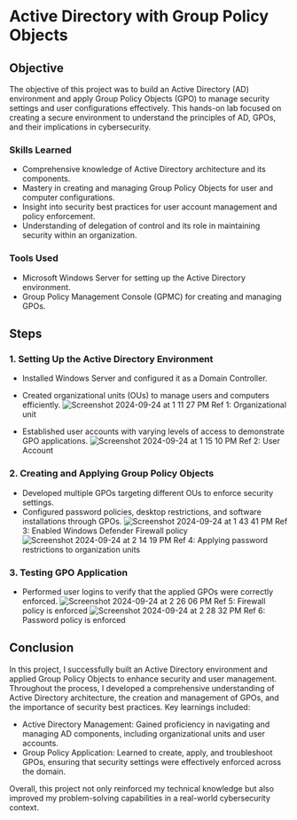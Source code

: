 # Active Directory with Group Policy Objects

## Objective

The objective of this project was to build an Active Directory (AD) environment and apply Group Policy Objects (GPO) to manage security settings and user configurations effectively. This hands-on lab focused on creating a secure environment to understand the principles of AD, GPOs, and their implications in cybersecurity.

### Skills Learned

- Comprehensive knowledge of Active Directory architecture and its components.
- Mastery in creating and managing Group Policy Objects for user and computer configurations.
- Insight into security best practices for user account management and policy enforcement.
- Understanding of delegation of control and its role in maintaining security within an organization.

### Tools Used

- Microsoft Windows Server for setting up the Active Directory environment.
- Group Policy Management Console (GPMC) for creating and managing GPOs.

## Steps

### 1. Setting Up the Active Directory Environment

- Installed Windows Server and configured it as a Domain Controller.
- Created organizational units (OUs) to manage users and computers efficiently.
  ![Screenshot 2024-09-24 at 1 11 27 PM](https://github.com/user-attachments/assets/fec4d3f2-2a36-4f40-b0cb-cf6371477a16)
  Ref 1: Organizational unit
  
- Established user accounts with varying levels of access to demonstrate GPO applications.
  ![Screenshot 2024-09-24 at 1 15 10 PM](https://github.com/user-attachments/assets/0d1cc01d-4d1c-4836-8305-defa650722d4)
  Ref 2: User Account

### 2. Creating and Applying Group Policy Objects

- Developed multiple GPOs targeting different OUs to enforce security settings.
- Configured password policies, desktop restrictions, and software installations through GPOs.
  ![Screenshot 2024-09-24 at 1 43 41 PM](https://github.com/user-attachments/assets/3fb7ad86-313f-4135-9d28-d19d756156df)
  Ref 3: Enabled Windows Defender Firewall policy
  ![Screenshot 2024-09-24 at 2 14 19 PM](https://github.com/user-attachments/assets/c622299f-506e-4c6c-95a6-017d4f731a41)
  Ref 4: Applying password restrictions to organization units

### 3. Testing GPO Application

- Performed user logins to verify that the applied GPOs were correctly enforced.
  ![Screenshot 2024-09-24 at 2 26 06 PM](https://github.com/user-attachments/assets/354dc883-f029-40d2-86c5-fcff7b13b624)
  Ref 5: Firewall policy is enforced
  ![Screenshot 2024-09-24 at 2 28 32 PM](https://github.com/user-attachments/assets/1599146b-e9a3-4fbe-9710-154a3ff7bab9)
  Ref 6: Password policy is enforced

## Conclusion

In this project, I successfully built an Active Directory environment and applied Group Policy Objects to enhance security and user management. Throughout the process, I developed a comprehensive understanding of Active Directory architecture, the creation and management of GPOs, and the importance of security best practices. Key learnings included:

- Active Directory Management: Gained proficiency in navigating and managing AD components, including organizational units and user accounts.
- Group Policy Application: Learned to create, apply, and troubleshoot GPOs, ensuring that security settings were effectively enforced across the domain.

Overall, this project not only reinforced my technical knowledge but also improved my problem-solving capabilities in a real-world cybersecurity context.
